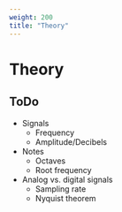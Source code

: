 ```yaml
---
weight: 200
title: "Theory"
---
```


# Theory

## ToDo

- Signals
  - Frequency
  - Amplitude/Decibels
- Notes
  - Octaves
  - Root frequency
- Analog vs. digital signals
  - Sampling rate
  - Nyquist theorem
